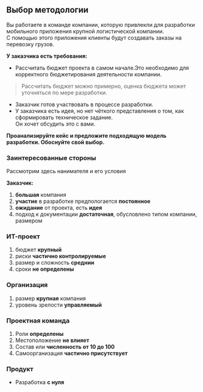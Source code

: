 ## Выбор методологии
Вы работаете в команде компании, которую привлекли для разработки мобильного приложения крупной логистической компании.  
С помощью этого приложения клиенты будут создавать заказы на перевозку грузов.  

**У заказчика есть требования:**
- Рассчитать бюджет проекта в самом начале.Это необходимо для корректного бюджетирования деятельности компании.  
>Рассчитать бюджет можно примерно, оценка бюджета может уточняться по мере разработки.
- Заказчик готов участвовать в процессе разработки.
- У заказчика есть идея, но нет чёткого представления о том, как сформировать техническое задание.  
Он хочет обсудить это с вами.  

**Проанализируйте кейс и предложите подходящую модель разработки. Обоснуйте свой выбор.**
### Заинтересованные стороны
Рассмотрим здесь нанимателя и его условия

**Заказчик:**
1. **большая** компания
2. **участие** в разработке предпологается **постоянное**
3. **ожидание** от проекта, есть **идея**
4. подход к документации **достаточная**, обусловлено типом компании, размером
### ИТ-проект
1. бюджет **крупный**
2. риски **частично контролируемые**
3. размер и сложность **среднии**
4. сроки **не определены**
### Организация
1. размер **крупная** компания
2. уровень зрелости **управляемый**
### Проектная команда
1. Роли **определены**
2. Местоположение **не влияет**
3. Состав или **численность от 10 до 100**
4. Самоорганизация **частично присутствует**
### Продукт
- Разработка **с нуля**